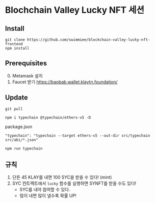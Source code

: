 # Blochchain Valley Lucky NFT 세션

## Install
```
git clone https://github.com/swimmiee/blockchain-valley-lucky-nft-frontend
npm install
```

## Prerequisites
0. Metamask 설치
1. Faucet 받기 https://baobab.wallet.klaytn.foundation/

## Update
```
git pull
```

```
npm i typechain @typechain/ethers-v5 -D
```
package.json
```
"typechain": "typechain --target ethers-v5 --out-dir src/typechain src/abi/*.json"
```
```
npm run typechain
```

## 규칙
1. 단돈 45 KLAY를 내면 100 SYC을 받을 수 있다! (mint)
2. SYC 컨트랙트에서 `lucky` 함수를 실행하면 SYNFT를 받을 수도 있다!
    - SYC를 내야 참여할 수 있다.
    - 많이 내면 많이 낼수록 확률 UP!